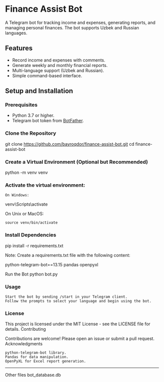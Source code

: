 # Finance Assist Bot

A Telegram bot for tracking income and expenses, generating reports, and managing personal finances. The bot supports Uzbek and Russian languages.

## Features

- Record income and expenses with comments.
- Generate weekly and monthly financial reports.
- Multi-language support (Uzbek and Russian).
- Simple command-based interface.

## Setup and Installation

### Prerequisites

- Python 3.7 or higher.
- Telegram bot token from [BotFather](https://core.telegram.org/bots#6-botfather).

### Clone the Repository

git clone https://github.com/bayroqdor/finance-assist-bot.git
cd finance-assist-bot

### Create a Virtual Environment (Optional but Recommended)

python -m venv venv

### Activate the virtual environment:

    On Windows:

venv\Scripts\activate

On Unix or MacOS:

    source venv/bin/activate

### Install Dependencies

pip install -r requirements.txt

Note: Create a requirements.txt file with the following content:

python-telegram-bot==13.15
pandas
openpyxl

Run the Bot
python bot.py

### Usage

    Start the bot by sending /start in your Telegram client.
    Follow the prompts to select your language and begin using the bot.

### License

This project is licensed under the MIT License - see the LICENSE file for details.
Contributing

Contributions are welcome! Please open an issue or submit a pull request.
Acknowledgments

    python-telegram-bot library.
    Pandas for data manipulation.
    OpenPyXL for Excel report generation.


---
Other files
bot_database.db
